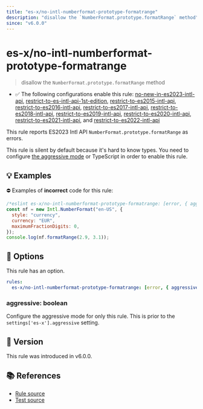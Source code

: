 ```yaml
---
title: "es-x/no-intl-numberformat-prototype-formatrange"
description: "disallow the `NumberFormat.prototype.formatRange` method"
since: "v6.0.0"
---
```


# es-x/no-intl-numberformat-prototype-formatrange
> disallow the `NumberFormat.prototype.formatRange` method

- ✅ The following configurations enable this rule: [no-new-in-es2023-intl-api], [restrict-to-es-intl-api-1st-edition], [restrict-to-es2015-intl-api], [restrict-to-es2016-intl-api], [restrict-to-es2017-intl-api], [restrict-to-es2018-intl-api], [restrict-to-es2019-intl-api], [restrict-to-es2020-intl-api], [restrict-to-es2021-intl-api], and [restrict-to-es2022-intl-api]

This rule reports ES2023 Intl API `NumberFormat.prototype.formatRange` as errors.

This rule is silent by default because it's hard to know types. You need to configure [the aggressive mode](../#the-aggressive-mode) or TypeScript in order to enable this rule.

## 💡 Examples

⛔ Examples of **incorrect** code for this rule:

<eslint-playground type="bad">

```js
/*eslint es-x/no-intl-numberformat-prototype-formatrange: [error, { aggressive: true }] */
const nf = new Intl.NumberFormat("en-US", {
  style: "currency",
  currency: "EUR",
  maximumFractionDigits: 0,
});
console.log(nf.formatRange(2.9, 3.1));
```

</eslint-playground>

## 🔧 Options

This rule has an option.

```yml
rules:
  es-x/no-intl-numberformat-prototype-formatrange: [error, { aggressive: false }]
```

### aggressive: boolean

Configure the aggressive mode for only this rule.
This is prior to the `settings['es-x'].aggressive` setting.

## 🚀 Version

This rule was introduced in v6.0.0.

## 📚 References

- [Rule source](https://github.com/eslint-community/eslint-plugin-es-x/blob/master/lib/rules/no-intl-numberformat-prototype-formatrange.js)
- [Test source](https://github.com/eslint-community/eslint-plugin-es-x/blob/master/tests/lib/rules/no-intl-numberformat-prototype-formatrange.js)

[no-new-in-es2023-intl-api]: ../configs/index.md#no-new-in-es2023-intl-api
[restrict-to-es-intl-api-1st-edition]: ../configs/index.md#restrict-to-es-intl-api-1st-edition
[restrict-to-es2015-intl-api]: ../configs/index.md#restrict-to-es2015-intl-api
[restrict-to-es2016-intl-api]: ../configs/index.md#restrict-to-es2016-intl-api
[restrict-to-es2017-intl-api]: ../configs/index.md#restrict-to-es2017-intl-api
[restrict-to-es2018-intl-api]: ../configs/index.md#restrict-to-es2018-intl-api
[restrict-to-es2019-intl-api]: ../configs/index.md#restrict-to-es2019-intl-api
[restrict-to-es2020-intl-api]: ../configs/index.md#restrict-to-es2020-intl-api
[restrict-to-es2021-intl-api]: ../configs/index.md#restrict-to-es2021-intl-api
[restrict-to-es2022-intl-api]: ../configs/index.md#restrict-to-es2022-intl-api
